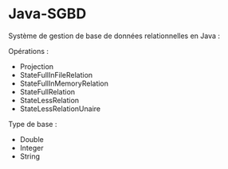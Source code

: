 # Java-SGBD

Système de gestion de base de données relationnelles en Java :

Opérations :

- Projection
- StateFullInFileRelation
- StateFullInMemoryRelation
- StateFullRelation
- StateLessRelation
- StateLessRelationUnaire

Type de base :

- Double
- Integer
- String

